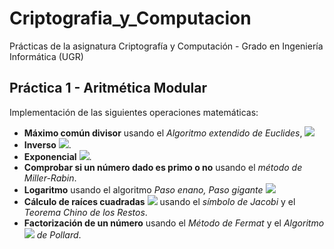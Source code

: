 # Criptografia_y_Computacion
Prácticas de la asignatura Criptografía y Computación - Grado en Ingeniería Informática (UGR)

## Práctica 1 - Aritmética Modular
Implementación de las siguientes operaciones matemáticas:

* __Máximo común divisor__ usando el _Algoritmo extendido de Euclides_, ![](http://mathurl.com/yaed24um.png)
* __Inverso__ ![](http://mathurl.com/y8k3w6m4.png).
* __Exponencial__ ![](http://mathurl.com/ybxakt2n.png).
* __Comprobar si un número dado es primo o no__ usando el _método de Miller-Rabin_.
* __Logaritmo__ usando el algoritmo _Paso enano, Paso gigante_ ![](http://mathurl.com/y736o8pm.png)
* __Cálculo de raíces cuadradas__ ![](http://mathurl.com/ybs8rnka.png) usando el _símbolo de Jacobi_ y el _Teorema Chino de los Restos_.
* __Factorización de un número__ usando el _Método de Fermat_ y el _Algoritmo ![](http://mathurl.com/yd2uj4t.png) de Pollard_.

